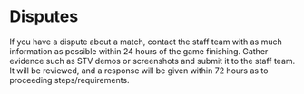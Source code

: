 # Disputes
If you have a dispute about a match, contact the staff team with as much information as possible within 24 hours of the game finishing.
Gather evidence such as STV demos or screenshots and submit it to the staff team. It will be reviewed, and a response will be given within 72 hours as to proceeding steps/requirements.